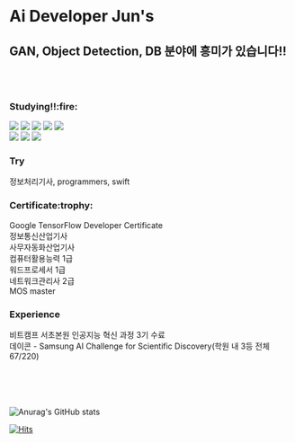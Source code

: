 <html>
<header></header>
<body>
<h1><strong>Ai Developer Jun's</strong></h1>
<h2>GAN, Object Detection, DB 분야에 흥미가 있습니다!!</h2>


<br><br>

<h3>Studying!!:fire:</h3>
<div>
<img src="https://img.shields.io/badge/Python-3766AB?style=flat-square&logo=Python&logoColor=white"/>
<img src="https://img.shields.io/badge/C-A8B9CC?style=flat-square&logo=C&logoColor=white"/>
<img src="https://img.shields.io/badge/TensorFlow-FF6F00?style=flat-square&logo=TensorFlow&logoColor=white"/>
<img src="https://img.shields.io/badge/PyTorch-EE4C2C?style=flat-square&logo=PyTorch&logoColor=white"/>
<img src="https://img.shields.io/badge/MySQL-4479A1?style=flat-square&logo=MySQL&logoColor=white"/><br>
<img src="https://img.shields.io/badge/HTML5-E34F26?style=flat-square&logo=HTML5&logoColor=white"/>
<img src="https://img.shields.io/badge/CSS3-1572B6?style=flat-square&logo=CSS3&logoColor=white"/>
<img src="https://img.shields.io/badge/JSS-F7DF1E?style=flat-square&logo=JSS&logoColor=white"/>
</div>

<h3>Try</h3>
정보처리기사, programmers, swift
 
<h3>Certificate:trophy:</h3>
Google TensorFlow Developer Certificate<br>
정보통신산업기사<br>
사무자동화산업기사<br>
컴퓨터활용능력 1급<br>
워드프로세서 1급<br>
네트워크관리사 2급<br>
MOS master<br>

<h3>Experience</h3>
비트캠프 서초본원 인공지능 혁신 과정 3기 수료<br>
데이콘	- Samsung AI Challenge for Scientific Discovery(학원 내 3등 전체 67/220)<br><br><br><br><br>
<body>
</html>

![Anurag's GitHub stats](https://github-readme-stats.vercel.app/api?username=variablejun&show_icons=true&theme=radical)
 

 
[![Hits](https://hits.seeyoufarm.com/api/count/incr/badge.svg?url=https%3A%2F%2Fgithub.com%2Fvariablejun&count_bg=%2368FDFF&title_bg=%23BF76F5&icon=&icon_color=%23E7E7E7&title=Hi%2C+Caravan&edge_flat=false)](https://hits.seeyoufarm.com)

<!--
**variablejun/variablejun** is a ✨ _special_ ✨ repository because its `README.md` (this file) appears on your GitHub profile.

Here are some ideas to get you started:

- 🔭 I’m currently working on ...
- 🌱 I’m currently learning ...
- 👯 I’m looking to collaborate on ...
- 🤔 I’m looking for help with ...
- 💬 Ask me about ...
- 📫 How to reach me: ...
- 😄 Pronouns: ...
- ⚡ Fun fact: ...
-->
